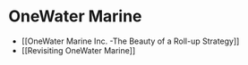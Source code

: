 # OneWater Marine

- [[OneWater Marine Inc. -The Beauty of a Roll-up Strategy]]
- [[Revisiting OneWater Marine]]